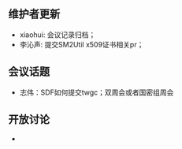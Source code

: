 ## 维护者更新
- xiaohui: 会议记录归档；
- 李沁声: 提交SM2Util x509证书相关pr；

## 会议话题
- 志伟：SDF如何提交twgc；双周会或者国密组周会

## 开放讨论
- 